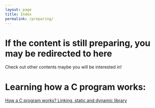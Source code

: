```yaml
---
layout: page
title: Index
permalink: /preparing/
---
```


# If the content is still preparing, you may be redirected to here

Check out other contents maybe you will be interested in!

# Learning how a C program works:

[How a C program works? Linking, static and dynamic library](/cs/2024/04/01/libft.html)